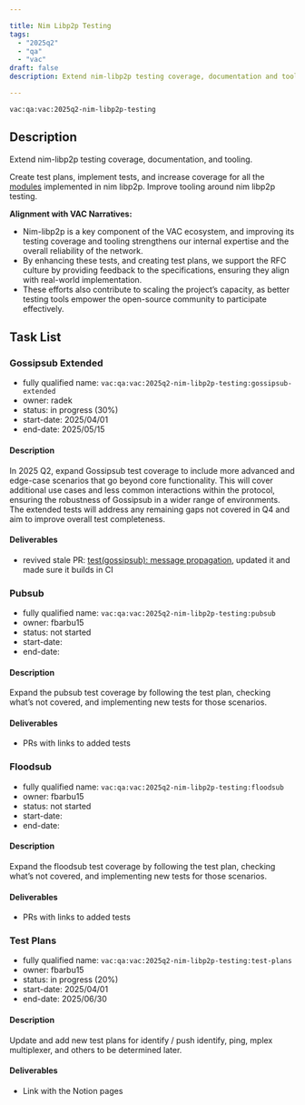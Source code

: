 ```yaml
---

title: Nim Libp2p Testing
tags:
  - "2025q2"
  - "qa"
  - "vac"  
draft: false  
description: Extend nim-libp2p testing coverage, documentation and tooling. 

---
```


`vac:qa:vac:2025q2-nim-libp2p-testing`

## Description
Extend nim-libp2p testing coverage, documentation, and tooling.

Create test plans, implement tests, and increase coverage for all the
[modules](https://github.com/vacp2p/nim-libp2p?tab=readme-ov-file#modules)
implemented in nim libp2p.
Improve tooling around nim libp2p testing.

**Alignment with VAC Narratives:**
* Nim-libp2p is a key component of the VAC ecosystem,
  and improving its testing coverage and tooling strengthens our internal expertise
  and the overall reliability of the network.
* By enhancing these tests, and creating test plans,
  we support the RFC culture by providing feedback to the specifications,
  ensuring they align with real-world implementation.
* These efforts also contribute to scaling the project’s capacity,
  as better testing tools empower the open-source community to participate effectively.

## Task List

### Gossipsub Extended

* fully qualified name: `vac:qa:vac:2025q2-nim-libp2p-testing:gossipsub-extended`
* owner: radek
* status: in progress (30%)
* start-date: 2025/04/01
* end-date: 2025/05/15

#### Description
In 2025 Q2, expand Gossipsub test coverage to include more advanced
and edge-case scenarios that go beyond core functionality.
This will cover additional use cases and less common interactions within the protocol,
ensuring the robustness of Gossipsub in a wider range of environments.
The extended tests will address any remaining gaps not covered in Q4 
and aim to improve overall test completeness.


#### Deliverables
- revived stale PR: [test(gossipsub): message propagation](https://github.com/vacp2p/nim-libp2p/pull/1184), updated it and made sure it builds in CI

### Pubsub

* fully qualified name: `vac:qa:vac:2025q2-nim-libp2p-testing:pubsub`
* owner: fbarbu15
* status: not started
* start-date: 
* end-date: 

#### Description
Expand the pubsub test coverage by following the test plan,
checking what’s not covered, and implementing new tests for those scenarios.

#### Deliverables
* PRs with links to added tests

### Floodsub

* fully qualified name: `vac:qa:vac:2025q2-nim-libp2p-testing:floodsub`
* owner: fbarbu15
* status: not started
* start-date: 
* end-date: 

#### Description
Expand the floodsub test coverage by following the test plan,
checking what’s not covered, and implementing new tests for those scenarios.

#### Deliverables
* PRs with links to added tests

### Test Plans

* fully qualified name: `vac:qa:vac:2025q2-nim-libp2p-testing:test-plans`
* owner: fbarbu15
* status: in progress (20%)
* start-date: 2025/04/01
* end-date: 2025/06/30

#### Description
Update and add new test plans for identify / push identify, ping, mplex multiplexer,
and others to be determined later.

#### Deliverables
* Link with the Notion pages
